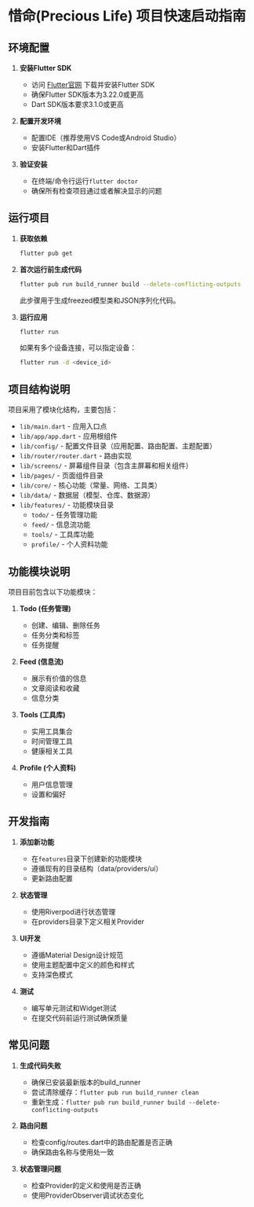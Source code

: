 # 惜命(Precious Life) 项目快速启动指南

## 环境配置

1. **安装Flutter SDK**
   - 访问 [Flutter官网](https://flutter.dev/docs/get-started/install) 下载并安装Flutter SDK
   - 确保Flutter SDK版本为3.22.0或更高
   - Dart SDK版本要求3.1.0或更高

2. **配置开发环境**
   - 配置IDE（推荐使用VS Code或Android Studio）
   - 安装Flutter和Dart插件

3. **验证安装**
   - 在终端/命令行运行`flutter doctor`
   - 确保所有检查项目通过或者解决显示的问题

## 运行项目

1. **获取依赖**
   ```bash
   flutter pub get
   ```

2. **首次运行前生成代码**
   ```bash
   flutter pub run build_runner build --delete-conflicting-outputs
   ```
   
   此步骤用于生成freezed模型类和JSON序列化代码。

3. **运行应用**
   ```bash
   flutter run
   ```
   
   如果有多个设备连接，可以指定设备：
   ```bash
   flutter run -d <device_id>
   ```

## 项目结构说明

项目采用了模块化结构，主要包括：

- `lib/main.dart` - 应用入口点
- `lib/app/app.dart` - 应用根组件
- `lib/config/` - 配置文件目录（应用配置、路由配置、主题配置）
- `lib/router/router.dart` - 路由实现
- `lib/screens/` - 屏幕组件目录（包含主屏幕和相关组件）
- `lib/pages/` - 页面组件目录
- `lib/core/` - 核心功能（常量、网络、工具类）
- `lib/data/` - 数据层（模型、仓库、数据源）
- `lib/features/` - 功能模块目录
  - `todo/` - 任务管理功能
  - `feed/` - 信息流功能
  - `tools/` - 工具库功能
  - `profile/` - 个人资料功能

## 功能模块说明

项目目前包含以下功能模块：

1. **Todo (任务管理)**
   - 创建、编辑、删除任务
   - 任务分类和标签
   - 任务提醒

2. **Feed (信息流)**
   - 展示有价值的信息
   - 文章阅读和收藏
   - 信息分类

3. **Tools (工具库)**
   - 实用工具集合
   - 时间管理工具
   - 健康相关工具

4. **Profile (个人资料)**
   - 用户信息管理
   - 设置和偏好

## 开发指南

1. **添加新功能**
   - 在`features`目录下创建新的功能模块
   - 遵循现有的目录结构（data/providers/ui）
   - 更新路由配置

2. **状态管理**
   - 使用Riverpod进行状态管理
   - 在providers目录下定义相关Provider

3. **UI开发**
   - 遵循Material Design设计规范
   - 使用主题配置中定义的颜色和样式
   - 支持深色模式

4. **测试**
   - 编写单元测试和Widget测试
   - 在提交代码前运行测试确保质量

## 常见问题

1. **生成代码失败**
   - 确保已安装最新版本的build_runner
   - 尝试清除缓存：`flutter pub run build_runner clean`
   - 重新生成：`flutter pub run build_runner build --delete-conflicting-outputs`

2. **路由问题**
   - 检查config/routes.dart中的路由配置是否正确
   - 确保路由名称与使用处一致

3. **状态管理问题**
   - 检查Provider的定义和使用是否正确
   - 使用ProviderObserver调试状态变化 